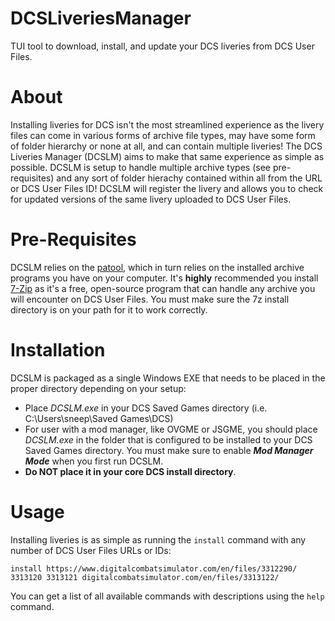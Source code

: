 # DCSLiveriesManager
TUI tool to download, install, and update your DCS liveries from DCS User Files.

# About
Installing liveries for DCS isn't the most streamlined experience as the livery files can come in various forms of archive file types, may have some form of folder hierarchy or none at all, and can contain multiple liveries! The DCS Liveries Manager (DCSLM) aims to make that same experience as simple as possible. DCSLM is setup to handle multiple archive types (see pre-requisites) and any sort of folder hierachy contained within all from the URL or DCS User Files ID! DCSLM will register the livery and allows you to check for updated versions of the same livery uploaded to DCS User Files.

# Pre-Requisites
DCSLM relies on the [patool](https://pypi.org/project/patool/), which in turn relies on the installed archive programs you have on your computer. It's **highly** recommended you install [7-Zip](https://www.7-zip.org/download.html) as it's a free, open-source program that can handle any archive you will encounter on DCS User Files. You must make sure the 7z install directory is on your path for it to work correctly.

# Installation
DCSLM is packaged as a single Windows EXE that needs to be placed in the proper directory depending on your setup:
* Place *DCSLM.exe* in your DCS Saved Games directory (i.e. C:\Users\sneep\Saved Games\DCS)
* For user with a mod manager, like OVGME or JSGME, you should place *DCSLM.exe* in the folder that is configured to be installed to your DCS Saved Games directory. You must make sure to enable ***Mod Manager Mode*** when you first run DCSLM.
* **Do NOT place it in your core DCS install directory**.

# Usage
Installing liveries is as simple as running the `install` command with any number of DCS User Files URLs or IDs:

`install https://www.digitalcombatsimulator.com/en/files/3312290/ 3313120 3313121 digitalcombatsimulator.com/en/files/3313122/`

You can get a list of all available commands with descriptions using the `help` command.
